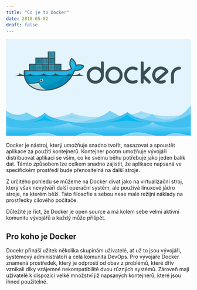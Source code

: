 ```yaml
---
title: "Co je to Docker"
date: 2018-05-02
draft: false
---
```


![docker logo](image.png)

Docker je nástroj, který umožňuje snadno tvořit, nasazovat a spoustět aplikace za použití kontejnerů. Kontejner pootm umožňuje vývojáři distribuovat aplikaci se vším, co ke svému běhu potřebuje jako jeden balík dat. Támto způsobem lze celkem snadno zajistit, že aplikace napsaná ve specifickém prostředí bude přenositelná na další stroje.

Z určitého pohledu se můžeme na Docker dívat jako na virtualizační stroj, který však nevytváří další operační systém, ale používá linuxové jádro stroje, na kterém běží. Tato filosofie s sebou nese malé režijní náklady na prostředky cílového počítače.

Důležité je říct, že Docker je open source a má kolem sebe velmi aktivní komunitu vývojářů a každý může přišpět.

## Pro koho je Docker

Docekr přináší užitek několika skupinám uživatelé, ať už to jsou vývojáři, systémový administrátoři a celá komunita DevOps. Pro vývojáře Docker znamená prostředek, který je odprostí od obav z problémů, které dřív vznikali díky vzájemné nekompatibilitě dvou různých systémů. Zároveň mají uživatelé k dispozici velké množství již napsaných kontejnerů, které jsou ihned použitelné.